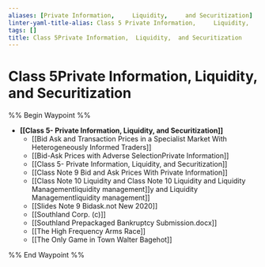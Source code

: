 ```yaml
---
aliases: [Private Information,     Liquidity,     and Securitization]
linter-yaml-title-alias: Class 5 Private Information,     Liquidity,     and Securitization
tags: []
title: Class 5Private Information,  Liquidity,  and Securitization
---
```


# Class 5Private Information,  Liquidity,  and Securitization
%% Begin Waypoint %%
- **[[Class 5- Private Information, Liquidity, and Securitization]]**
	- [[Bid Ask and Transaction Prices in a Specialist Market With Heterogeneously Informed Traders]]
	- [[Bid-Ask Prices with Adverse SelectionPrivate Information]]
	- [[Class 5- Private Information, Liquidity, and Securitization]]
	- [[Class Note 9 Bid and Ask Prices With Private Information]]
	- [[Class Note 10 Liquidity and Class Note 10 Liquidity and Liquidity Managementliquidity management]]y and Liquidity Managementliquidity management]]
	- [[Slides Note 9 Bidask.not New 2020]]
	- [[Southland Corp. (c)]]
	- [[Southland Prepackaged Bankruptcy Submission.docx]]
	- [[The High Frequency Arms Race]]
	- [[The Only Game in Town Walter Bagehot]]

%% End Waypoint %%
